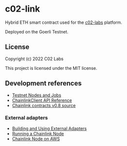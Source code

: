 # c02-link

Hybrid ETH smart contract used for the [c02-labs](https://www.c02-labs.com/) platform.

Deployed on the Goerli Testnet.

## License

Copyright (c) 2022 C02 Labs

This project is licensed under the MIT license.

## Development references

- [Testnet Nodes and Jobs](https://docs.chain.link/docs/any-api-testnet-nodes/)
- [ChainlinkClient API Reference](https://docs.chain.link/docs/chainlink-framework/)
- [Chainlink contracts v0.8 source](https://github.com/smartcontractkit/chainlink/tree/develop/contracts/src/v0.8)

### External adapters

- [Building and Using External Adapters](https://blog.chain.link/build-and-use-external-adapters/)
- [Running a Chainlink Node](https://docs.chain.link/docs/running-a-chainlink-node/)
- [Chainlink Node on AWS](https://aws.amazon.com/quickstart/architecture/chainlink-node/)
